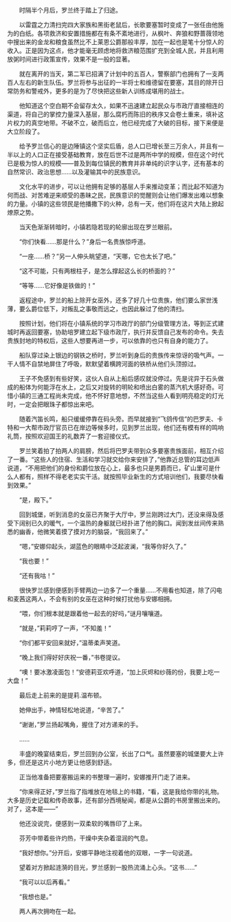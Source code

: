 　　时隔半个月后，罗兰终于踏上了归途。

　　以雷霆之力清扫完四大家族和黑街老鼠后，长歌要塞暂时变成了一张任由他施为的白纸。各项救济和安置措施都在有条不紊地进行，从枫叶、奔狼和野蔷薇领地中搜出来的金龙和粮食虽然比不上莱恩公爵那般丰厚，加在一起也是笔十分惊人的收入。正是因为这点，他才能毫无顾虑地将救济粮范围扩充到全城人民，并且利用放粥时间进行政策宣传，效果不是一般的显著。

　　就在离开的当天，第二军已招满了计划中的五百人，警察部门也拥有了一支两百人左右的新生队伍。罗兰将参与出征的一半将士和维德留在要塞，其目的除开日常防务和警戒外，更多的是为了尽快把这些新人训练成堪用的战士。

　　他知道这个空白期不会留存太久，如果不迅速建立起民众与市政厅直接相连的渠道，将自己的掌控力量深入基层，那么腐朽而陈旧的秩序又会卷土重来，填补这片权力的真空地带。不破不立，破而后立，他已经完成了大破的目标，接下来便是大立阶段了。

　　给予罗兰信心的是边陲镇这个坚实后盾，总人口已增长至三万余人，并且有一半以上的人口正在接受基础教育，放在后世不过是两所中学的规模，但在这个时代已是极为惊人的规模——普及到每位镇民的教育并非单纯的识字认字，还有基本的自然常识、政治思想……以及灌输其中的民族意识。

　　文化水平的进步，可以让他拥有足够的基层人手来推动变革；而比起不知道为何而战、对苦难逆来顺受的愚昧之民，民族意识的觉醒则会让他们爆发出难以想象的力量。小镇的这些领民是他播撒下的火种，总有一天，他们将在这片大陆上掀起燎原之势。

　　当天色渐渐转暗时，小镇若隐若现的轮廓出现在罗兰眼前。

　　“你们快看……那是什么？”身后一名贵族惊呼道。

　　“一座……桥？”另一人伸头眺望道，“天哪，它也太长了吧。”

　　“这不可能，只有两根柱子，是怎么撑起这么长的桥面的？”

　　“等等……它好像是铁做的！”

　　返程途中，罗兰的船上除开女巫外，还多了好几十位贵族，他们要么家世浅薄，要么爵位低下，对叛乱之事敬而远之，也因此躲过了他的清扫。

　　按照计划，他们将在小镇系统的学习市政厅的部门分级管理方法，等到正式建城时再返回要塞，协助培罗建立起下级市政厅，执行并反馈自己发布的命令。失去贵族封地的特权后，这些人想要再进一步，可以依靠的也只有自身的能力了。

　　船队穿过染上银边的钢铁之桥时，罗兰听到身后的贵族传来惊讶的吸气声。一干人情不自禁地屏住了呼吸，默默望着横跨河面的铁桥从他们头顶掠过。

　　王子不免感到有些好笑，这伙人自从上船后感叹就没停过。先是诧异于石头做成的船体为何能浮在水上，之后又对旋转的明轮和喷出白雾的蒸汽机大感好奇。可惜小镇的三通工程尚未完成，他不怀好意地想，不然当这些人看到明亮稳定的灯光时，一定会把眼珠子都惊出来吧。

　　随着汽笛长鸣，船只缓缓停靠在码头旁。而早就接到“飞鸽传信”的巴罗夫、卡特和一大帮市政厅官员已在岸边等候多时，见到罗兰出现，他们还有模有样的鸣响礼筒，按照欢迎国王的礼数弄了一套迎接仪式。

　　罗兰笑着拍了拍两人的肩膀，然后将巴罗夫带到众多要塞贵族面前，相互介绍了一番。“这些人的住宿、生活和学习就交给你来安排了，”他靠近总管的耳边低声说道，“不用把他们的身份和爵位放在心上，最多也只是男爵而已，矿山里可是什么人都有，照样不得老老实实干活。就按照毕业新生的方式培训他们，我要尽快看到效果。”

　　“是，殿下。”

　　回到城堡，听到消息的女巫已齐聚于大厅中，罗兰刚跨过大门，还没来得及感受下阔别已久的暖气，一个温热的身躯就已经扑进了他的胸口。闻到发丝间传来熟悉的幽香，他微笑着摸了摸对方的脑袋，“我回来了。”

　　“嗯，”安娜仰起头，湖蓝色的眼睛中泛起波澜，“我等你好久了。”

　　“我也要！”

　　“还有我咕！”

　　很快罗兰感到便感到手臂两边一边多了一个重量……不用看也知道，除了闪电和麦茜这两人，不会有别的女巫在这种时候打扰他与安娜相拥。

　　“喂，你们根本就是跟着他一起去的好吗，”谜月嚷嚷道。

　　“就是，”莉莉哼了一声，“不知羞！”

　　“你们都平安回来就好，”温蒂柔声笑道。

　　“晚上我们得好好庆祝一番，”书卷提议。

　　“噢！要冰激凌面包！”安德莉亚欢呼道，“加上灰烬和纱薇的份，我要上吃一大盘！”

　　最后走上前来的是提莉.温布顿。

　　她伸出手，神情轻松地说道，“辛苦了。”

　　“谢谢，”罗兰扬起嘴角，握住了对方递来的手。

　　……

　　丰盛的晚宴结束后，罗兰回到办公室，长出了口气。虽然要塞的城堡要大上许多，但还是这片小地方更让他感到舒适。

　　正当他准备把要塞搬运来的书整理一遍时，安娜推开门走了进来。

　　“你来得正好，”罗兰指了指堆放在地毯上的书籍，“看，这是我给你带的礼物。大多是历史记载和传奇故事，还有部分西境秘闻，都是从公爵的书房里搬出来的。对了，这本是——”

　　他还没说完，便感到一双柔软的嘴唇印了上来。

　　芬芳中带着些许灼热，干燥中夹杂着湿润的气息。

　　“我好想你。”分开后，安娜平静地注视着他的双眼，一字一句说道。

　　望着对方掀起涟漪的目光，罗兰感到一股热流涌上心头。“这书……”

　　“我可以以后再看。”

　　“我想也是。”

　　两人再次拥吻在一起。
